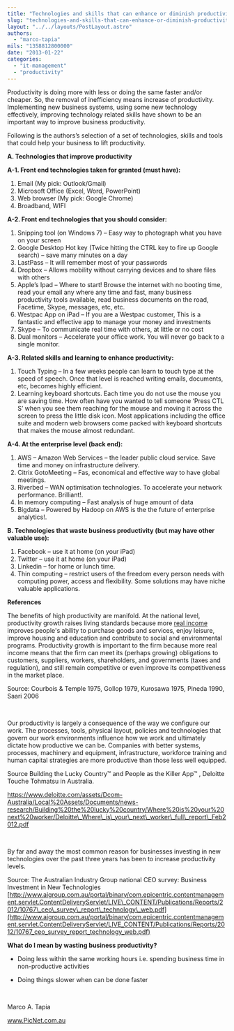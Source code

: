 ```yaml
---
title: "Technologies and skills that can enhance or diminish productivity"
slug: "technologies-and-skills-that-can-enhance-or-diminish-productivity"
layout: "../../layouts/PostLayout.astro"
authors: 
  - "marco-tapia"
mils: "1358812800000"
date: "2013-01-22"
categories: 
  - "it-management"
  - "productivity"
---
```


Productivity is doing more with less or doing the same faster and/or cheaper. So, the removal of inefficiency means increase of productivity. Implementing new business systems, using some new technology effectively, improving technology related skills have shown to be an important way to improve business productivity.

Following is the authors’s selection of a set of technologies, skills and tools that could help your business to lift productivity.

**A. Technologies that improve productivity**

**A-1. Front end technologies taken for granted (must have):**

1. Email (My pick: Outlook/Gmail)
2. Microsoft Office (Excel, Word, PowerPoint)
3. Web browser (My pick: Google Chrome)
4. Broadband, WIFI

**A-2. Front end technologies that you should consider:**

1. Snipping tool (on Windows 7) – Easy way to photograph what you have on your screen
2. Google Desktop Hot key (Twice hitting the CTRL key to fire up Google search) – save many minutes on a day
3. LastPass – It will remember most of your passwords
4. Dropbox – Allows mobility without carrying devices and to share files with others
5. Apple’s Ipad – Where to start! Browse the internet with no booting time, read your email any where any time and fast, many business productivity tools available, read business documents on the road, Facetime, Skype, messages, etc, etc.
6. Westpac App on iPad – If you are a Westpac customer, This is a fantastic and effective app to manage your money and investments
7. Skype – To communicate real time with others, at little or no cost
8. Dual monitors – Accelerate your office work. You will never go back to a single monitor.

**A-3. Related skills and learning to enhance productivity:**

1. Touch Typing – In a few weeks people can learn to touch type at the speed of speech. Once that level is reached writing emails, documents, etc, becomes highly efficient.
2. Learning keyboard shortcuts. Each time you do not use the mouse you are saving time. How often have you wanted to tell someone ‘Press CTL S’ when you see them reaching for the mouse and moving it across the screen to press the little disk icon. Most applications including the office suite and modern web browsers come packed with keyboard shortcuts that makes the mouse almost redundant.

**A-4. At the enterprise level (back end):**

1. AWS – Amazon Web Services – the leader public cloud service. Save time and money on infrastructure delivery.
2. Citrix GotoMeeting – Fas, economical and effective way to have global meetings.
3. Riverbed – WAN optimisation technologies. To accelerate your network performance. Brilliant!.
4. In memory computing – Fast analysis of huge amount of data
5. Bigdata – Powered by Hadoop on AWS is the the future of enterprise analytics!.

**B. Technologies that waste business productivity (but may have other valuable use):**

1. Facebook – use it at home (on your iPad)
2. Twitter – use it at home (on your iPad)
3. Linkedin – for home or lunch time.
4. Thin computing – restrict users of the freedom every person needs with computing power, access and flexibility. Some solutions may have niche valuable applications.

**References**

The benefits of high productivity are manifold. At the national level, productivity growth raises living standards because more [real income](http://en.wikipedia.org/wiki/Real_income "Real income") improves people's ability to purchase goods and services, enjoy leisure, improve housing and education and contribute to social and environmental programs. Productivity growth is important to the firm because more real income means that the firm can meet its (perhaps growing) obligations to customers, suppliers, workers, shareholders, and governments (taxes and regulation), and still remain competitive or even improve its competitiveness in the market place.

Source: Courbois & Temple 1975, Gollop 1979, Kurosawa 1975, Pineda 1990, Saari 2006

 

Our productivity is largely a consequence of the way we configure our work. The processes, tools, physical layout, policies and technologies that govern our work environments influence how we work and ultimately dictate how productive we can be. Companies with better systems, processes, machinery and equipment, infrastructure, workforce training and human capital strategies are more productive than those less well equipped.

Source Building the Lucky Country™ and People as the Killer App™ , Deloitte Touche Tohmatsu in Australia.

https://www.deloitte.com/assets/Dcom-Australia/Local%20Assets/Documents/news-research/Building%20the%20lucky%20country/Where%20is%20your%20next%20worker/Deloitte\_Where\_is\_your\_next\_worker\_full\_report\_Feb2012.pdf

 

By far and away the most common reason for businesses investing in new technologies over the past three years has been to increase productivity levels.

Source: The Australian Industry Group national CEO survey: Business Investment in New Technologies [http://www.aigroup.com.au/portal/binary/com.epicentric.contentmanagement.servlet.ContentDeliveryServlet/LIVE\_CONTENT/Publications/Reports/2012/10767\_ceo\_survey\_report\_technology\_web.pdf](http://www.aigroup.com.au/portal/binary/com.epicentric.contentmanagement.servlet.ContentDeliveryServlet/LIVE_CONTENT/Publications/Reports/2012/10767_ceo_survey_report_technology_web.pdf)

**What do I mean by wasting business productivity?**

- Doing less within the same working hours i.e. spending business time in non-productive activities

- Doing things slower when can be done faster

 

Marco A. Tapia

www.PicNet.com.au
